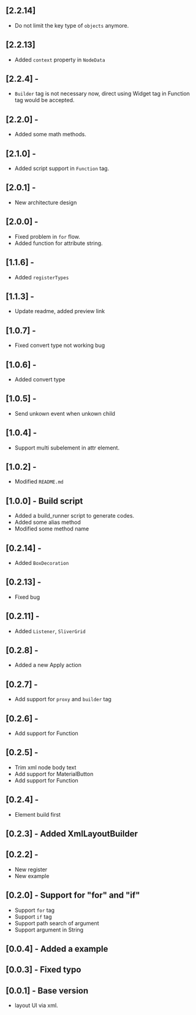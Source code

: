 ## [2.2.14]

* Do not limit the key type of `objects` anymore.

## [2.2.13]

* Added `context` property in `NodeData`

## [2.2.4] -

* `Builder` tag is not necessary now, direct using Widget tag in Function tag would be accepted. 

## [2.2.0] - 

* Added some math methods.

## [2.1.0] - 

* Added script support in `Function` tag.

## [2.0.1] - 

* New architecture design

## [2.0.0] - 

* Fixed problem in `for` flow.
* Added function for attribute string.

## [1.1.6] - 

* Added `registerTypes`

## [1.1.3] -

* Update readme, added preview link

## [1.0.7] -

* Fixed convert type not working bug

## [1.0.6] -

* Added convert type

## [1.0.5] -

* Send unkown event when unkown child

## [1.0.4] -

* Support multi subelement in attr element.
 
## [1.0.2] - 

* Modified `README.md`

## [1.0.0] - Build script

* Added a build_runner script to generate codes.
* Added some alias method
* Modified some method name

## [0.2.14] -

* Added `BoxDecoration`

## [0.2.13] -

* Fixed bug

## [0.2.11] -

* Added `Listener`, `SliverGrid`

## [0.2.8] -

* Added a new Apply action

## [0.2.7] -

* Add support for `proxy` and `builder` tag

## [0.2.6] -

* Add support for Function

## [0.2.5] - 

* Trim xml node body text
* Add support for MaterialButton
* Add support for Function

## [0.2.4] - 

* Element build first

## [0.2.3] - Added XmlLayoutBuilder

## [0.2.2] - 

* New register
* New example

## [0.2.0] - Support for "for" and "if"

* Support `for` tag
* Support `if` tag
* Support path search of argument
* Support argument in String

## [0.0.4] - Added a example

## [0.0.3] - Fixed typo

## [0.0.1] - Base version

* layout UI via xml.
